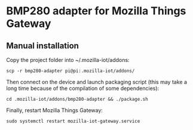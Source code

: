 # BMP280 adapter for Mozilla Things Gateway

## Manual installation
Copy the project folder into ~/.mozilla-iot/addons:
```
scp -r bmp280-adapter pi@pi:.mozilla-iot/addons/
```

Then connect on the device and launch packaging script (this may take a long time because of the compilation of some dependencies):
```
cd .mozilla-iot/addons/bmp280-adapter && ./package.sh
```

Finally, restart Mozilla Things Gateway:
```
sudo systemctl restart mozilla-iot-gateway.service
```
